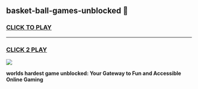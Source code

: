 
## basket-ball-games-unblocked 👋
<h3>
<a href="https://premium.freeplayer.one?title=basket-ball-games-unblocked&ref=14F">CLICK TO PLAY</a></h3>
<hr>

<h3>
<a href="https://premium.freeplayer.one?title=basket-ball-games-unblocked&ref=14F">CLICK 2 PLAY</a>
  
</h3>

<a href="https://premium.freeplayer.one?title=basket-ball-games-unblocked&ref=12F/"><img src="https://clearcache.store/games.png"></a>


**worlds hardest game unblocked: Your Gateway to Fun and Accessible Online Gaming**
